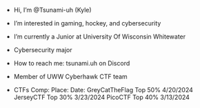 - Hi, I’m @Tsunami-uh (Kyle)
- I’m interested in gaming, hockey, and cybersecurity
- I’m currently a Junior at University Of Wisconsin Whitewater
- Cybersecurity major
- How to reach me: tsunami.uh on Discord
- Member of UWW Cyberhawk CTF team

- CTFs
Comp:	          Place:	  Date:
GreyCatTheFlag	Top 50%	  4/20/2024
JerseyCTF	      Top 30%	  3/23/2024
PicoCTF	        Top 40%	  3/13/2024
